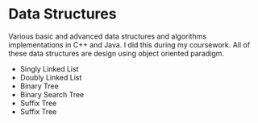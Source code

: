 Data Structures
===============

Various basic and advanced data structures and algorithms implementations in C++ and Java. I did this during my coursework. All of these data structures are design using object oriented paradigm.
- Singly Linked List
- Doubly Linked List
- Binary Tree
- Binary Search Tree
- Suffix Tree
- Suffix Tree


